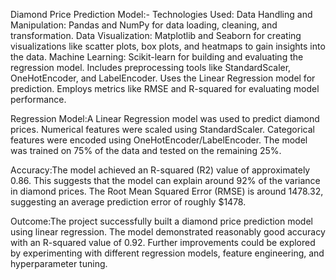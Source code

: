 Diamond Price Prediction Model:-
Technologies Used:
Data Handling and Manipulation: Pandas and NumPy for data loading, cleaning, and transformation.
Data Visualization: Matplotlib and Seaborn for creating visualizations like scatter plots, box plots, and heatmaps to gain insights into the data.
Machine Learning: Scikit-learn for building and evaluating the regression model.
Includes preprocessing tools like StandardScaler, OneHotEncoder, and LabelEncoder.
Uses the Linear Regression model for prediction.
Employs metrics like RMSE and R-squared for evaluating model performance.

Regression Model:A Linear Regression model was used to predict diamond prices.
Numerical features were scaled using StandardScaler.
Categorical features were encoded using OneHotEncoder/LabelEncoder.
The model was trained on 75% of the data and tested on the remaining 25%.

Accuracy:The model achieved an R-squared (R2) value of approximately 0.86. This suggests that the model can explain around 92% of the variance in diamond prices.
The Root Mean Squared Error (RMSE) is around 1478.32, suggesting an average prediction error of roughly $1478.

Outcome:The project successfully built a diamond price prediction model using linear regression.
The model demonstrated reasonably good accuracy with an R-squared value of 0.92.
Further improvements could be explored by experimenting with different regression models, feature engineering, and hyperparameter tuning.
